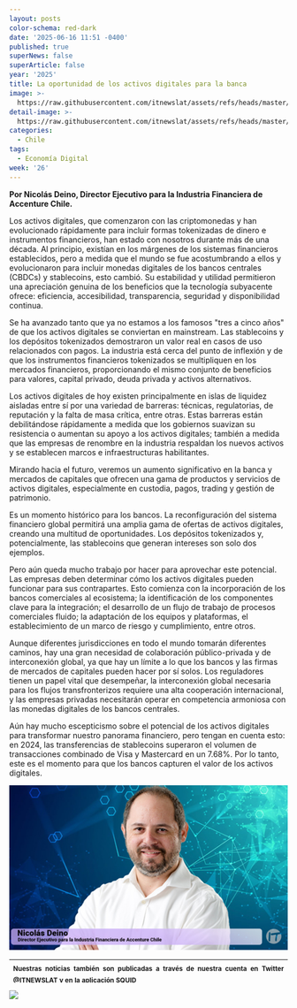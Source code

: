 ```yaml
---
layout: posts
color-schema: red-dark
date: '2025-06-16 11:51 -0400'
published: true
superNews: false
superArticle: false
year: '2025'
title: La oportunidad de los activos digitales para la banca
image: >-
  https://raw.githubusercontent.com/itnewslat/assets/refs/heads/master/img/540x320/Nicolas-Deino-p.jpg
detail-image: >-
  https://raw.githubusercontent.com/itnewslat/assets/refs/heads/master/img/1024x680/Nicolas-Deino-g.jpg
categories:
  - Chile
tags:
  - Economía Digital
week: '26'
---
```

**Por Nicolás Deino, Director Ejecutivo para la Industria Financiera de Accenture Chile.**

Los activos digitales, que comenzaron con las criptomonedas y han evolucionado rápidamente para incluir formas tokenizadas de dinero e instrumentos financieros, han estado con nosotros durante más de una década. Al principio, existían en los márgenes de los sistemas financieros establecidos, pero a medida que el mundo se fue acostumbrando a ellos y evolucionaron para incluir monedas digitales de los bancos centrales (CBDCs) y stablecoins, esto cambió. Su estabilidad y utilidad permitieron una apreciación genuina de los beneficios que la tecnología subyacente ofrece: eficiencia, accesibilidad, transparencia, seguridad y disponibilidad continua.

Se ha avanzado tanto que ya no estamos a los famosos "tres a cinco años" de que los activos digitales se conviertan en mainstream. Las stablecoins y los depósitos tokenizados demostraron un valor real en casos de uso relacionados con pagos. La industria está cerca del punto de inflexión y de que los instrumentos financieros tokenizados se multipliquen en los mercados financieros, proporcionando el mismo conjunto de beneficios para valores, capital privado, deuda privada y activos alternativos.

Los activos digitales de hoy existen principalmente en islas de liquidez aisladas entre sí por una variedad de barreras: técnicas, regulatorias, de reputación y la falta de masa crítica, entre otras. Estas barreras están debilitándose rápidamente a medida que los gobiernos suavizan su resistencia o aumentan su apoyo a los activos digitales; también a medida que las empresas de renombre en la industria respaldan los nuevos activos y se establecen marcos e infraestructuras habilitantes.

Mirando hacia el futuro, veremos un aumento significativo en la banca y mercados de capitales que ofrecen una gama de productos y servicios de activos digitales, especialmente en custodia, pagos, trading y gestión de patrimonio.

Es un momento histórico para los bancos. La reconfiguración del sistema financiero global permitirá una amplia gama de ofertas de activos digitales, creando una multitud de oportunidades. Los depósitos tokenizados y, potencialmente, las stablecoins que generan intereses son solo dos ejemplos.

Pero aún queda mucho trabajo por hacer para aprovechar este potencial. Las empresas deben determinar cómo los activos digitales pueden funcionar para sus contrapartes. Esto comienza con la incorporación de los bancos comerciales al ecosistema; la identificación de los componentes clave para la integración; el desarrollo de un flujo de trabajo de procesos comerciales fluido; la adaptación de los equipos y plataformas, el establecimiento de un marco de riesgo y cumplimiento, entre otros.

Aunque diferentes jurisdicciones en todo el mundo tomarán diferentes caminos, hay una gran necesidad de colaboración público-privada y de interconexión global, ya que hay un límite a lo que los bancos y las firmas de mercados de capitales pueden hacer por sí solos. Los reguladores tienen un papel vital que desempeñar, la interconexión global necesaria para los flujos transfronterizos requiere una alta cooperación internacional, y las empresas privadas necesitarán operar en competencia armoniosa con las monedas digitales de los bancos centrales.

Aún hay mucho escepticismo sobre el potencial de los activos digitales para transformar nuestro panorama financiero, pero tengan en cuenta esto: en 2024, las transferencias de stablecoins superaron el volumen de transacciones combinado de Visa y Mastercard en un 7.68%. Por lo tanto, este es el momento para que los bancos capturen el valor de los activos digitales.

![](https://raw.githubusercontent.com/itnewslat/assets/refs/heads/master/img/540x320/Nicolas-Deino-p.jpg)

<table style="height: 42px;" width="569">
<tbody>
<tr>
<td style="text-align: justify;"><sub><strong>Nuestras noticias también son publicadas a través de nuestra cuenta en Twitter <a href="https://twitter.com/itnewslat?lang=es">@ITNEWSLAT</a> y en la aplicación <a href="https://squidapp.co/en/">SQUID</a></strong></sub></td>
</tr>
</tbody>
</table>

<img src="https://tracker.metricool.com/c3po.jpg?hash=56f88a41e39ab42c063cc51676587a04"/>